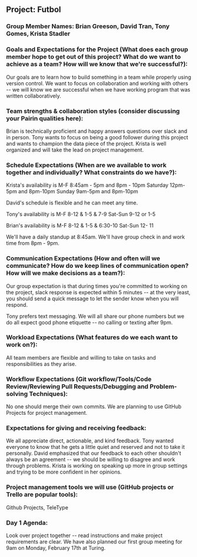 ## Project: Futbol

### Group Member Names: Brian Greeson, David Tran, Tony Gomes, Krista Stadler

### Goals and Expectations for the Project (What does each group member hope to get out of this project? What do we want to achieve as a team? How will we know that we're successful?):

Our goals are to learn how to build something in a team while properly using version control.
We want to focus on collaboration and working with others -- we will know we are successful when we have working program that was written collaboratively.

### Team strengths & collaboration styles (consider discussing your Pairin qualities here):

Brian is technically proficient and happy answers questions over slack and in person.
Tony wants to focus on being a good follower during this project and wants to champion the data piece of the project.
Krista is well organized and will take the lead on project management.

### Schedule Expectations (When are we available to work together and individually? What constraints do we have?):
Krista's availability is M-F 8:45am - 5pm and 8pm - 10pm
Saturday 12pm-5pm and 8pm-10pm
Sunday 9am-5pm and 8pm-10pm

David's schedule is flexible and he can meet any time.

Tony's availability is M-F 8-12 & 1-5 & 7-9
Sat-Sun 9-12 or 1-5

Brian's availability is M-F 8-12 & 1-5 & 6:30-10
Sat-Sun 12- 11


We'll have a daily standup at 8:45am.
We'll have group check in and work time from 8pm - 9pm.


### Communication Expectations (How and often will we communicate? How do we keep lines of communication open? How will we make decisions as a team?):

Our group expectation is that during times you're committed to working on the project, slack response is expected within 5 minutes -- at the very least, you should send a quick message to let the sender know when you will respond.

Tony prefers text messaging. We will all share our phone numbers but we do all expect good phone etiquette -- no calling or texting after 9pm.


### Workload Expectations (What features do we each want to work on?):
All team members are flexible and willing to take on tasks and responsibilities as they arise.

### Workflow Expectations (Git workflow/Tools/Code Review/Reviewing Pull Requests/Debugging and Problem-solving Techniques):

No one should merge their own commits. We are planning to use GitHub Projects for project management.

### Expectations for giving and receiving feedback:

We all appreciate direct, actionable, and kind feedback.
Tony wanted everyone to know that he gets a little quiet and reserved and not to take it personally.
David emphasized that our feedback to each other shouldn't always be an agreement -- we should be willing to disagree and work through problems.
Krista is working on speaking up more in group settings and trying to be more confident in her opinions.

### Project management tools we will use (GitHub projects or Trello are popular tools):

Github Projects, TeleType

### Day 1 Agenda:
Look over project together -- read instructions and make project requirements are clear.
We have also planned our first group meeting for 9am on Monday, February 17th at Turing.
